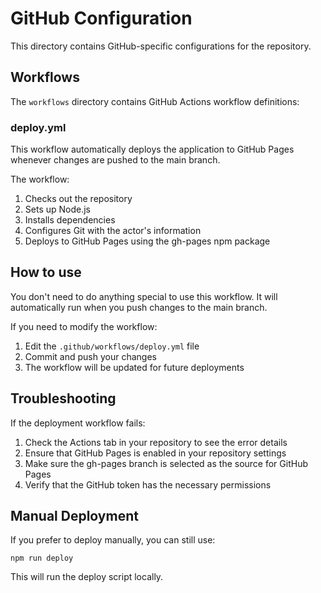 # GitHub Configuration

This directory contains GitHub-specific configurations for the repository.

## Workflows

The `workflows` directory contains GitHub Actions workflow definitions:

### deploy.yml

This workflow automatically deploys the application to GitHub Pages whenever changes are pushed to the main branch.

The workflow:

1. Checks out the repository
2. Sets up Node.js
3. Installs dependencies
4. Configures Git with the actor's information
5. Deploys to GitHub Pages using the gh-pages npm package

## How to use

You don't need to do anything special to use this workflow. It will automatically run when you push changes to the main branch.

If you need to modify the workflow:

1. Edit the `.github/workflows/deploy.yml` file
2. Commit and push your changes
3. The workflow will be updated for future deployments

## Troubleshooting

If the deployment workflow fails:

1. Check the Actions tab in your repository to see the error details
2. Ensure that GitHub Pages is enabled in your repository settings
3. Make sure the gh-pages branch is selected as the source for GitHub Pages
4. Verify that the GitHub token has the necessary permissions

## Manual Deployment

If you prefer to deploy manually, you can still use:

```
npm run deploy
```

This will run the deploy script locally.
